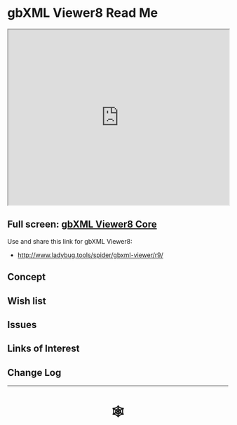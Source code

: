 <span style=display:none; >[You are now in a GitHub source code view - click this link to view Read Me file as a web page](http://www.ladybug.tools/spider/index.html#gbxml-viewer/r8/README.md "View file as a web page." ) </span>

# gbXML Viewer8 Read Me


<iframe class=iframeReadMe src=http://www.ladybug.tools/spider/gbxml-viewer/r9/gbxml-viewer9-01-core/gbxml-viewer9-core.html width=100% height=400px >Iframes are not displayed on github.com</iframe>


## Full screen: [gbXML Viewer8 Core]( http://www.ladybug.tools/spider/gbxml-viewer/r9/gbxml-viewer89-01-core/gbxml-viewer9-core.html )

Use and share this link for gbXML Viewer8:

* <http://www.ladybug.tools/spider/gbxml-viewer/r9/>

## Concept



## Wish list



## Issues



## Links of Interest



## Change Log


***


# <center title="hello!" ><a href=javascript:window.scrollTo(0,0); style=text-decoration:none; > &#x1f578; </a></center>



